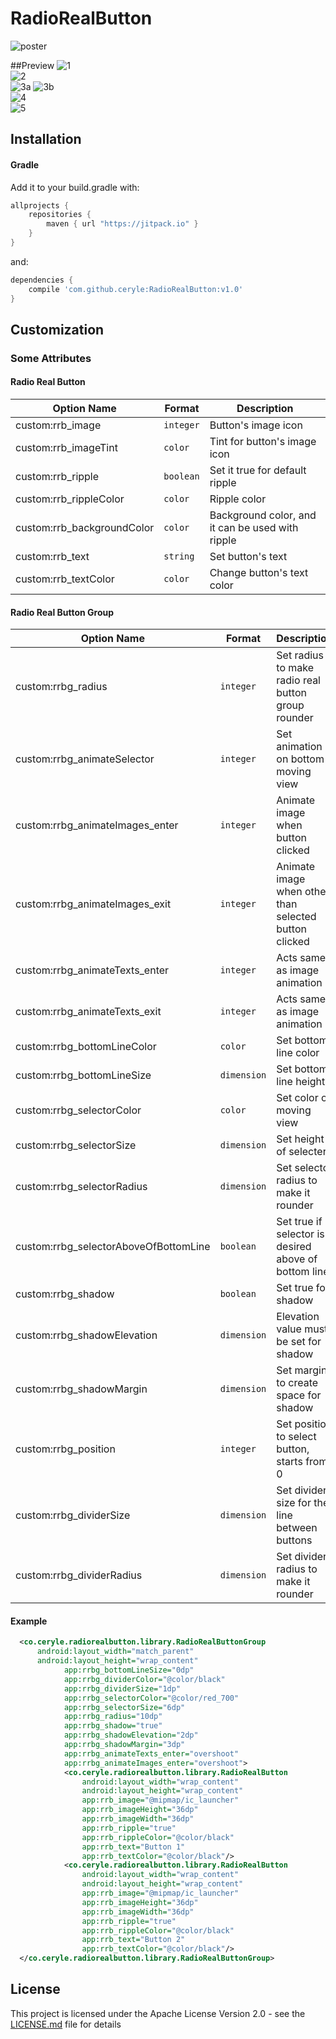 # RadioRealButton

![poster](https://cloud.githubusercontent.com/assets/20969019/18050549/f8399734-6df7-11e6-9a2c-511a22956193.png)


##Preview
![1](https://cloud.githubusercontent.com/assets/20969019/18049713/8c16bcee-6df2-11e6-90c1-e39571abb9fb.gif)
<br />
![2](https://cloud.githubusercontent.com/assets/20969019/18049723/9f86cfee-6df2-11e6-8ef4-9abf09d382d2.gif)
<br />
![3a](https://cloud.githubusercontent.com/assets/20969019/18049724/9f878100-6df2-11e6-9b3d-e3a01a59727d.gif)
![3b](https://cloud.githubusercontent.com/assets/20969019/18049725/9f887a42-6df2-11e6-8974-413950c61ed5.gif)
<br />
![4](https://cloud.githubusercontent.com/assets/20969019/18049727/9f94a222-6df2-11e6-9271-83a4ad714703.gif)
<br />
![5](https://cloud.githubusercontent.com/assets/20969019/18049726/9f8d4c8e-6df2-11e6-8819-94d82c305667.gif)


## Installation

#### Gradle

Add it to your build.gradle with:
```gradle
allprojects {
    repositories {
        maven { url "https://jitpack.io" }
    }
}
```
and:

```gradle
dependencies {
    compile 'com.github.ceryle:RadioRealButton:v1.0'
}
```

## Customization

### Some Attributes

#### Radio Real Button
| Option Name      				| Format                 | Description                              |
| ---------------- 				| ---------------------- | -----------------------------            |
| custom:rrb_image         | `integer`               |  Button's image icon    |
| custom:rrb_imageTint       | `color`               | Tint for button's image icon |
| custom:rrb_ripple 		| `boolean`		         | Set it true for default ripple  |
| custom:rrb_rippleColor     | `color`               | Ripple color       |
| custom:rrb_backgroundColor        | `color`               | Background color, and it can be used with ripple  |
| custom:rrb_text    		| `string`           | Set button's text  |
| custom:rrb_textColor			| `color`	         | Change button's text color |

#### Radio Real Button Group
| Option Name      				| Format                 | Description                              |
| ---------------- 				| ---------------------- | -----------------------------            |
| custom:rrbg_radius         | `integer`               |  Set radius to make radio real button group rounder    |
| custom:rrbg_animateSelector         | `integer`               |  Set animation on bottom moving view    |
| custom:rrbg_animateImages_enter       | `integer`               | Animate image when button clicked |
| custom:rrbg_animateImages_exit 		| `integer`		         | Animate image when other than selected button clicked  |
| custom:rrbg_animateTexts_enter     | `integer`               | Acts same as image animation       |
| custom:rrbg_animateTexts_exit        | `integer`               | Acts same as image animation  |
| custom:rrbg_bottomLineColor    		| `color`           | Set bottom line color  |
| custom:rrbg_bottomLineSize			| `dimension`	         | Set bottom line height |
| custom:rrbg_selectorColor			| `color`	         | Set color of moving view |
| custom:rrbg_selectorSize			| `dimension`	         | Set height of selecter |
| custom:rrbg_selectorRadius			| `dimension`	         | Set selector radius to make it rounder |
| custom:rrbg_selectorAboveOfBottomLine			| `boolean`	         | Set true if selector is desired above of bottom line |
| custom:rrbg_shadow			| `boolean`	         | Set true for shadow |
| custom:rrbg_shadowElevation			| `dimension`	         | Elevation value must be set for shadow |
| custom:rrbg_shadowMargin			| `dimension`	         | Set margin to create space for shadow |
| custom:rrbg_position			| `integer`	         | Set position to select button, starts from 0 |
| custom:rrbg_dividerSize			| `dimension`	         | Set divider size for the line between buttons |
| custom:rrbg_dividerRadius			| `dimension`	         | Set divider radius to make it rounder |

#### Example

```xml
  <co.ceryle.radiorealbutton.library.RadioRealButtonGroup
      android:layout_width="match_parent"
      android:layout_height="wrap_content"
            app:rrbg_bottomLineSize="0dp"
            app:rrbg_dividerColor="@color/black"
            app:rrbg_dividerSize="1dp"
            app:rrbg_selectorColor="@color/red_700"
            app:rrbg_selectorSize="6dp"
            app:rrbg_radius="10dp"
            app:rrbg_shadow="true"
            app:rrbg_shadowElevation="2dp"
            app:rrbg_shadowMargin="3dp"
            app:rrbg_animateTexts_enter="overshoot"
            app:rrbg_animateImages_enter="overshoot">
            <co.ceryle.radiorealbutton.library.RadioRealButton
                android:layout_width="wrap_content"
                android:layout_height="wrap_content"
                app:rrb_image="@mipmap/ic_launcher"
                app:rrb_imageHeight="36dp"
                app:rrb_imageWidth="36dp"
                app:rrb_ripple="true"
                app:rrb_rippleColor="@color/black"
                app:rrb_text="Button 1"
                app:rrb_textColor="@color/black"/>
            <co.ceryle.radiorealbutton.library.RadioRealButton
                android:layout_width="wrap_content"
                android:layout_height="wrap_content"
                app:rrb_image="@mipmap/ic_launcher"
                app:rrb_imageHeight="36dp"
                app:rrb_imageWidth="36dp"
                app:rrb_ripple="true"
                app:rrb_rippleColor="@color/black"
                app:rrb_text="Button 2"
                app:rrb_textColor="@color/black"/>
  </co.ceryle.radiorealbutton.library.RadioRealButtonGroup>
```

## License

This project is licensed under the Apache License Version 2.0 - see the [LICENSE.md](LICENSE.md) file for details

